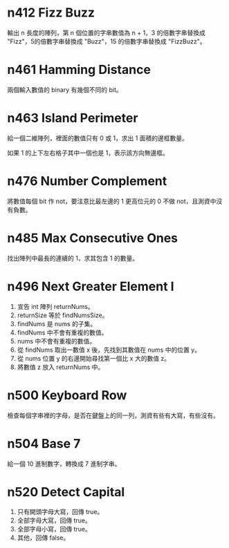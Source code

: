 # n412 Fizz Buzz
輸出 n 長度的陣列，第 n 個位置的字串數值為 n + 1，3 的倍數字串替換成 "Fizz"，5的倍數字串替換成 "Buzz"，15
 的倍數字串替換成 "FizzBuzz"。

# n461 Hamming Distance
兩個輸入數值的 binary 有幾個不同的 bit。 

# n463 Island Perimeter
給一個二維陣列，裡面的數值只有 0 或 1，求出 1 面積的邊框數量。

如果 1 的上下左右格子其中一個也是 1，表示該方向無邊框。

# n476 Number Complement
將數值每個 bit 作 not，要注意比最左邊的 1 更高位元的 0 不做 not，且測資中沒有負數。

# n485 Max Consecutive Ones
找出陣列中最長的連續的 1，求其包含 1 的數量。

# n496 Next Greater Element I
1. 宣告 int 陣列 returnNums。
1. returnSize 等於 findNumsSize。 
2. findNums 是 nums 的子集。
3. findNums 中不會有重複的數值。
4. nums 中不會有重複的數值。
5. 從 findNums 取出一數值 x 後，先找到其數值在 nums 中的位置 y。
6. 從 nums 位置 y 的右邊開始尋找第一個比 x 大的數值 z。
7. 將數值 z 放入 returnNums 中。

# n500 Keyboard Row
檢查每個字串裡的字母，是否在鍵盤上的同一列，測資有些有大寫，有些沒有。

# n504 Base 7
給一個 10 進制數字，轉換成 7 進制字串。

# n520 Detect Capital
1. 只有開頭字母大寫，回傳 true。
2. 全部字母大寫，回傳 true。
3. 全部字母小寫，回傳 true。
4. 其他，回傳 false。
